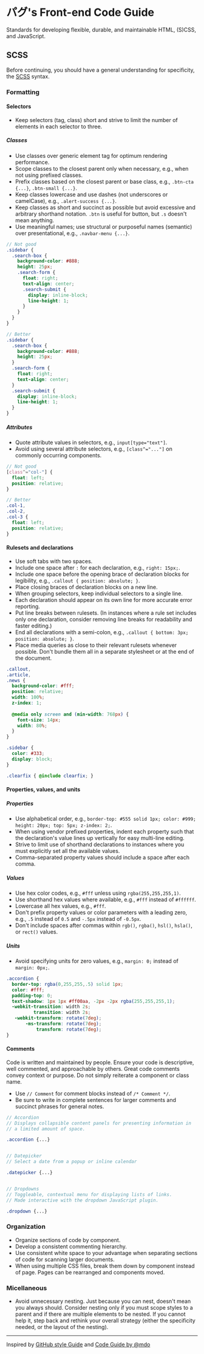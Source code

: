 
# パグ's Front-end Code Guide

Standards for developing flexible, durable, and maintainable HTML, (S)CSS, and JavaScript.

## SCSS

Before continuing, you should have a general understanding for specificity, the [SCSS](http://www.sass-lang.com) syntax.

### Formatting

#### Selectors

* Keep selectors (tag, class) short and strive to limit the number of elements in each selector to three.

##### Classes

* Use classes over generic element tag for optimum rendering performance.
* Scope classes to the closest parent only when necessary, e.g., when not using prefixed classes.
* Prefix classes based on the closest parent or base class, e.g., `.btn-cta {...}`, `.btn-small {...}`.
* Keep classes lowercase and use dashes (not underscores or camelCase), e.g., `.alert-success {...}`.
* Keep classes as short and succinct as possible but avoid excessive and arbitrary shorthand notation. `.btn` is useful for button, but `.s` doesn't mean anything.
* Use meaningful names; use structural or purposeful names (semantic) over presentational, e.g., `.navbar-menu {...}`.

```scss
// Not good
.sidebar {
  .search-box {
    background-color: #888;
    height: 25px;
    .search-form {
      float: right;
      text-align: center;
      .search-submit {
        display: inline-block;
        line-height: 1;
      }
    }
  }
}

// Better
.sidebar {
  .search-box {
    background-color: #888;
    height: 25px;
  }
  .search-form {
    float: right;
    text-align: center;
  }
  .search-submit {
    display: inline-block;
    line-height: 1;
  }
}
```

##### Attributes

* Quote attribute values in selectors, e.g., `input[type="text"]`.
* Avoid using several attribute selectors, e.g., `[class^="..."]` on commonly occurring components.

```scss
// Not good
[class^="col-"] {
  float: left;
  position: relative;
}

// Better
.col-1,
.col-2,
.col-3 {
  float: left;
  position: relative;
}
```


#### Rulesets and declarations

* Use soft tabs with two spaces.
* Include one space after `:` for each declaration, e.g., `right: 15px;`.
* Include one space before the opening brace of declaration blocks for legibility, e.g., `.callout { position: absolute; }`.
* Place closing braces of declaration blocks on a new line.
* When grouping selectors, keep individual selectors to a single line.
* Each declaration should appear on its own line for more accurate error reporting.
* Put line breaks between rulesets. (In instances where a rule set includes only one declaration, consider removing line breaks for readability and faster editing.)
* End all declarations with a semi-colon, e.g., `.callout { bottom: 3px; position: absolute; }`.
* Place media queries as close to their relevant rulesets whenever possible. Don't bundle them all in a separate stylesheet or at the end of the document.

```scss
.callout,
.article,
.news {
  background-color: #fff;
  position: relative;
  width: 100%;
  z-index: 1;
  
  @media only screen and (min-width: 768px) {
    font-size: 14px;
    width: 80%;
  }
}

.sidebar {
  color: #333;
  display: block;
}

.clearfix { @include clearfix; }
```


#### Properties, values, and units

##### Properties

* Use alphabetical order, e.g., `border-top: #555 solid 1px; color: #999; height: 20px; top: 5px; z-index: 2;`.
* When using vendor prefixed properties, indent each property such that the declaration's value lines up vertically for easy multi-line editing.
* Strive to limit use of shorthand declarations to instances where you must explicitly set all the available values.
* Comma-separated property values should include a space after each comma.

##### Values

* Use hex color codes, e.g., `#fff` unless using `rgba(255,255,255,1)`.
* Use shorthand hex values where available, e.g., `#fff` instead of `#ffffff`.
* Lowercase all hex values, e.g., `#fff`.
* Don't prefix property values or color parameters with a leading zero, e.g., `.5` instead of `0.5` and `-.5px` instead of `-0.5px`.
* Don't include spaces after commas within `rgb()`, `rgba()`, `hsl()`, `hsla()`, or `rect()` values.

##### Units

* Avoid specifying units for zero values, e.g., `margin: 0;` instead of `margin: 0px;`.

```scss
.accordion {
  border-top: rgba(0,255,255,.5) solid 1px;
  color: #fff;
  padding-top: 0;
  text-shadow: 1px 1px #ff00aa, -2px -2px rgba(255,255,255,1);
  -webkit-transition: width 2s;
          transition: width 2s;
   -webkit-transform: rotate(7deg);
       -ms-transform: rotate(7deg);
           transform: rotate(7deg);
}
```

#### Comments

Code is written and maintained by people. Ensure your code is descriptive, well commented, and approachable by others. Great code comments convey context or purpose. Do not simply reiterate a component or class name.

* Use `// Comment` for comment blocks instead of `/* Comment */`.
* Be sure to write in complete sentences for larger comments and succinct phrases for general notes.

```scss
// Accordion
// Displays collapsible content panels for presenting information in
// a limited amount of space.

.accordion {...}


// Datepicker
// Select a date from a popup or inline calendar

.datepicker {...}


// Dropdowns
// Toggleable, contextual menu for displaying lists of links.
// Made interactive with the dropdown JavaScript plugin.

.dropdown {...}
```

### Organization
* Organize sections of code by component.
* Develop a consistent commenting hierarchy.
* Use consistent white space to your advantage when separating sections of code for scanning larger documents.
* When using multiple CSS files, break them down by component instead of page. Pages can be rearranged and components moved.

### Micellaneous

* Avoid unnecessary nesting. Just because you can nest, doesn't mean you always should. Consider nesting only if you must scope styles to a parent and if there are multiple elements to be nested. If you cannot help it, step back and rethink your overall strategy (either the specificity needed, or the layout of the nesting).

---
Inspired by [GitHub style Guide](https://github.com/styleguide) and [Code Guide by @mdo](http://codeguide.co)